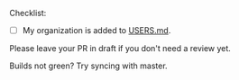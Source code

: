 Checklist:

* [ ] My organization is added to [USERS.md](https://github.com/argoproj/argo/blob/master/USERS.md).

Please leave your PR in draft if you don't need a review yet. 

Builds not green? Try syncing with master. 
